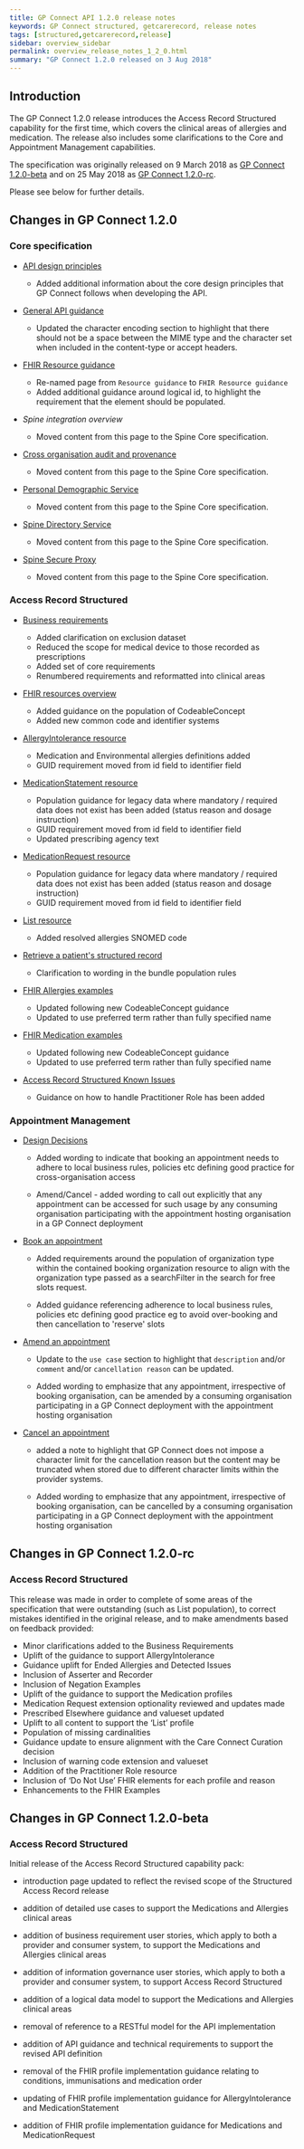 ```yaml
---
title: GP Connect API 1.2.0 release notes
keywords: GP Connect structured, getcarerecord, release notes
tags: [structured,getcarerecord,release]
sidebar: overview_sidebar
permalink: overview_release_notes_1_2_0.html
summary: "GP Connect 1.2.0 released on 3 Aug 2018"
---
```


## Introduction ##

The GP Connect 1.2.0 release introduces the Access Record Structured capability for the first time, which covers the clinical areas of allergies and medication.  The release also includes some clarifications to the Core and Appointment Management capabilities.

The specification was originally released on 9 March 2018 as [GP Connect 1.2.0-beta](overview_release_notes_1_2_0.html#changes-in-gp-connect-120-beta) and on 25 May 2018 as [GP Connect 1.2.0-rc](overview_release_notes_1_2_0.html#changes-in-gp-connect-120-rc).

Please see below for further details.

## Changes in GP Connect 1.2.0 ##

### Core specification

- [API design principles](designprinciples_open_api_principles.html)
  - Added additional information about the core design principles that GP Connect follows when developing the API.

- [General API guidance](development_general_api_guidance.html)
  - Updated the character encoding section to highlight that there should not be a space between the MIME type and the character set when included in the content-type or accept headers.

- [FHIR Resource guidance](development_fhir_resource_guidance.html)
  - Re-named page from `Resource guidance` to `FHIR Resource guidance`
  - Added additional guidance around logical id, to highlight the requirement that the element should be populated.

- *Spine integration overview*
  - Moved content from this page to the Spine Core specification.

- [Cross organisation audit and provenance](integration_cross_organisation_audit_and_provenance.html)
  - Moved content from this page to the Spine Core specification.

- [Personal Demographic Service](integration_personal_demographic_service.html)
  - Moved content from this page to the Spine Core specification.

- [Spine Directory Service](integration_spine_directory_service.html)
  - Moved content from this page to the Spine Core specification.

- [Spine Secure Proxy](integration_spine_secure_proxy.html)
  - Moved content from this page to the Spine Core specification.

### Access Record Structured

- [Business requirements](accessrecord_structured_requirements.html)
  - Added clarification on exclusion dataset
  - Reduced the scope for medical device to those recorded as prescriptions
  - Added set of core requirements
  - Renumbered requirements and reformatted into clinical areas

- [FHIR resources overview](accessrecord_structured_development_resources_overview.html)
  - Added guidance on the population of CodeableConcept
  - Added new common code and identifier systems

- [AllergyIntolerance resource](accessrecord_structured_development_allergyintolerance.html)
  - Medication and Environmental allergies definitions added
  - GUID requirement moved from id field to identifier field

- [MedicationStatement resource](accessrecord_structured_development_medicationstatement.html)
  - Population guidance for legacy data where mandatory / required data does not exist has been added (status reason and dosage instruction)
  - GUID requirement moved from id field to identifier field
  - Updated prescribing agency text

- [MedicationRequest resource](accessrecord_structured_development_medicationrequest.html)
  - Population guidance for legacy data where mandatory / required data does not exist has been added (status reason and dosage instruction)
  - GUID requirement moved from id field to identifier field

- [List resource](accessrecord_structured_development_list.html)
  - Added resolved allergies SNOMED code

- [Retrieve a patient's structured record](accessrecord_structured_development_retrieve_patient_record.html)
  - Clarification to wording in the bundle population rules

- [FHIR Allergies examples](accessrecord_structured_development_fhir_examples_allergies.html)
  - Updated following new CodeableConcept guidance
  - Updated to use preferred term rather than fully specified name

- [FHIR Medication examples](accessrecord_structured_development_fhir_examples_medication.html)
  - Updated following new CodeableConcept guidance
  - Updated to use preferred term rather than fully specified name

- [Access Record Structured Known Issues](accessrecord_structured_known_issues.html)
  - Guidance on how to handle Practitioner Role has been added

### Appointment Management

- [Design Decisions](appointments_design.html)
  - Added wording to indicate that booking an appointment needs to adhere to local business rules, policies etc defining good practice for cross-organisation access
  
  - Amend/Cancel - added wording to call out explicitly that any appointment can be accessed for such usage by any consuming organisation participating with the appointment hosting organisation in a GP Connect deployment

- [Book an appointment](appointments_use_case_book_an_appointment.html)
  - Added requirements around the population of organization type within the contained booking organization resource to align with the organization type passed as a searchFilter in the search for free slots request.
  
  - Added guidance referencing adherence to local business rules, policies etc defining good practice eg to avoid over-booking and then cancellation to 'reserve' slots

- [Amend an appointment](appointments_use_case_amend_an_appointment.html)
  - Update to the `use case` section to highlight that `description` and/or `comment` and/or `cancellation reason` can be updated.
  
  - Added wording to emphasize that any appointment, irrespective of booking organisation, can be amended by a consuming organisation participating in a GP Connect deployment with the appointment hosting organisation

- [Cancel an appointment](appointments_use_case_cancel_an_appointment.html)
  - added a note to highlight that GP Connect does not impose a character limit for the cancellation reason but the content may be truncated when stored due to different character limits within the provider systems.
  
  - Added wording to emphasize that any appointment, irrespective of booking organisation, can be cancelled by a consuming organisation participating in a GP Connect deployment with the appointment hosting organisation

  
## Changes in GP Connect 1.2.0-rc ##

### Access Record Structured

This release was made in order to complete of some areas of the specification that were outstanding (such as List population), to correct mistakes identified in the original release, and to make amendments based on feedback provided:

 - Minor clarifications added to the Business Requirements
 - Uplift of the guidance to support AllergyIntolerance
 - Guidance uplift for Ended Allergies and Detected Issues
 - Inclusion of Asserter and Recorder
 - Inclusion of Negation Examples
 - Uplift of the guidance to support the Medication profiles
 - Medication Request extension optionality reviewed and updates made
 - Prescribed Elsewhere guidance and valueset updated
 - Uplift to all content to support the ‘List’ profile
 - Population of missing cardinalities
 - Guidance update to ensure alignment with the Care Connect Curation decision
 - Inclusion of warning code extension and valueset
 - Addition of the Practitioner Role resource
 - Inclusion of ‘Do Not Use’ FHIR elements for each profile and reason
 - Enhancements to the FHIR Examples

## Changes in GP Connect 1.2.0-beta ##

### Access Record Structured

Initial release of the Access Record Structured capability pack:

 - introduction page updated to reflect the revised scope of the Structured Access Record release

 - addition of detailed use cases to support the Medications and Allergies clinical areas 

 - addition of business requirement user stories, which apply to both a provider and consumer system, to support the Medications and Allergies clinical areas

 - addition of information governance user stories, which apply to both a provider and consumer system, to support Access Record Structured

 - addition of a logical data model to support the Medications and Allergies clinical areas

 - removal of reference to a RESTful model for the API implementation

 - addition of API guidance and technical requirements to support the revised API definition

 - removal of the FHIR profile implementation guidance relating to conditions, immunisations and medication order

 - updating of FHIR profile implementation guidance for AllergyIntolerance and MedicationStatement

 - addition of FHIR profile implementation guidance for Medications and MedicationRequest
  
